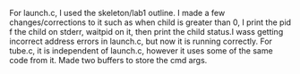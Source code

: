 For launch.c, I used the skeleton/lab1 outline. I made a few changes/corrections to it such as when child is greater than 0, I print the pid f the child on stderr, waitpid on it, then print the child status.I wass getting incorrect address errors in launch.c, but now it is running correctly. For tube.c, it is independent of launch.c, however it uses some of the same code from it. Made two buffers to store the cmd args.
